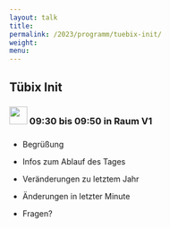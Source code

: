 ```yaml
---
layout: talk
title:
permalink: /2023/programm/tuebix-init/
weight:
menu:
---
```

## Tübix Init

### <img height = "32" src="../../../images/talk2.svg"> 09:30 bis 09:50 in Raum V1

### 

* Begrüßung  
* Infos zum Ablauf des Tages  
* Veränderungen zu letztem Jahr  
* Änderungen in letzter Minute  
* Fragen?

